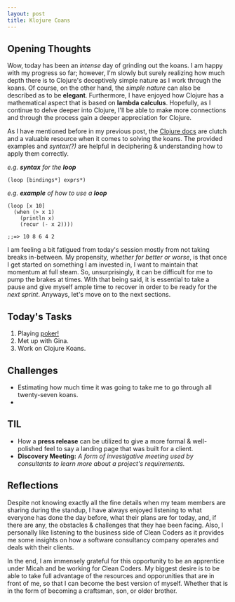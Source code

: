 ```yaml
---
layout: post
title: Klojure Coans
---
```


## Opening Thoughts 

Wow, today has been an *intense* day of grinding out the koans. I am happy with my progress so far; however, I'm slowly but surely realizing how much depth there is to Clojure's deceptively simple nature as I work through the koans. Of course, on the other hand, the *simple nature* can also be described as to be **elegant**. Furthermore, I have enjoyed how Clojure has a mathematical aspect that is based on **lambda calculus**. Hopefully, as I continue to delve deeper into Clojure, I'll be able to make more connections and through the process gain a deeper appreciation for Clojure.  

As I have mentioned before in my previous post, the [Clojure docs](https://clojuredocs.org/core-library) are clutch and a valuable resource when it comes to solving the koans. The provided examples and *syntax(?)* are helpful in deciphering & understanding how to apply them correctly.

*e.g. **syntax** for the **loop***  

`(loop [bindings*] exprs*)`

*e.g. **example** of how to use a **loop*** 
```
(loop [x 10]
  (when (> x 1)
    (println x)
    (recur (- x 2))))

;;=> 10 8 6 4 2
```

I am feeling a bit fatigued from today's session mostly from not taking breaks in-between. My propensity, *whether for better or worse*, is that once I get started on something I am invested in, I want to maintain that momentum at full steam. So, unsurprisingly, it can be difficult for me to pump the brakes at times. With that being said, it is essential to take a pause and give myself ample time to recover in order to be ready for the *next sprint*. Anyways, let's move on to the next sections. 

## Today's Tasks

1. Playing [poker!](https://poker.cleancoders.com/)
2. Met up with Gina. 
3. Work on Clojure Koans. 

## Challenges
* Estimating how much time it was going to take me to go through all twenty-seven koans. 
* 

## TIL
- How a **press release** can be utilized to give a more formal & well-polished feel to say a landing page that was built for a client. 
- **Discovery Meeting:** *A form of investigative meeting used by consultants to learn more about a project's requirements.* 

## Reflections
Despite not knowing exactly all the fine details when my team members are sharing during the standup, I have always enjoyed listening to what everyone has done the day before, what their plans are for today, and, if there are any, the obstacles & challenges that they hae been facing. Also, I personally like listening to the business side of Clean Coders as it provides me some insights on how a software consultancy company operates and deals with their clients. 

In the end, I am immensely grateful for this opportunity to be an apprentice under Micah and be working for Clean Coders. My biggest desire is to be able to take full advantage of the resources and opporunities that are in front of me, so that I can become the best version of myself. Whether that is in the form of becoming a craftsman, son, or older brother. 
